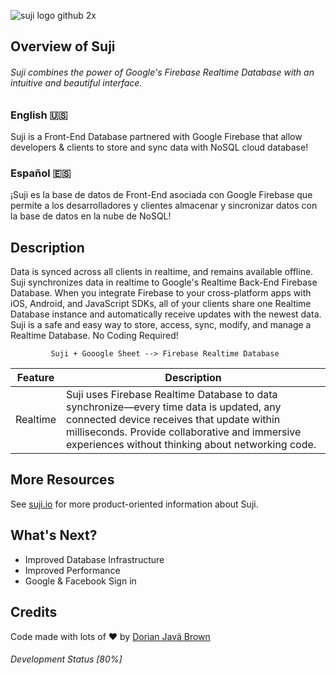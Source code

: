 ![suji logo github 2x](https://user-images.githubusercontent.com/19171147/32693008-f0caa45e-c6f0-11e7-9039-71dbcbc5de6e.png)

## Overview of Suji
###### Suji combines the power of Google's Firebase Realtime Database with an intuitive and beautiful interface.

### English 🇺🇸 

Suji is a Front-End Database partnered with Google Firebase that allow developers & clients to store and sync data with NoSQL cloud database! 

### Español 🇪🇸

¡Suji es la base de datos de Front-End asociada con Google Firebase que permite a los desarrolladores y clientes almacenar y sincronizar datos con la base de datos en la nube de NoSQL!

## Description 

Data is synced across all clients in realtime, and remains available offline. Suji synchronizes data in realtime to Google's  Realtime Back-End Firebase Database. When you integrate Firebase to your cross-platform apps with iOS, Android, and JavaScript SDKs, all of your clients share one Realtime Database instance and automatically receive updates with the newest data. Suji is a safe and easy way to store, access, sync, modify, and manage a Realtime Database. No Coding Required!


             Suji + Gooogle Sheet --> Firebase Realtime Database 



| Feature | Description |
| --- | --- |
| Realtime | Suji uses Firebase Realtime Database to data synchronize—every time data is updated, any connected device receives that update within milliseconds. Provide collaborative and immersive experiences without thinking about networking code. |


## More Resources

See [suji.io](http://suji.io) for more product-oriented
information about Suji.


##  What's Next?
- Improved Database Infrastructure 
- Improved Performance 
- Google & Facebook Sign in


## Credits
 Code made with lots of ♥️ by [Dorian Javä Brown](www.dorianbrown.me)  


###### Development Status [80%] 

<!--


##  Issues
First, please search the [open issues](https://github.com/ZEUSOFCS/Suji/issues?q=is%3Aopen)
and [closed issues](https://github.com/ZEUSOFCS/Suji/issues?q=is%3Aclosed)
to see if your issue hasn't already been reported (it may also be fixed).

If you can't find an issue that matches what you're seeing, open a [new issue](https://github.com/ZEUSOFCS/Suji/issues)
and fill out the template to provide us with enough information to investigate
further.



https://www.techopedia.com/definition/6761/database-front-end [//]: # Suji allow users to access, sync, modify, and handle Realtime Databe in Googlesheet with ease! No Codeing Require! Draft Firebase offers two cloud-based, client-accessible database solutions that support realtime data syncing:
-->
